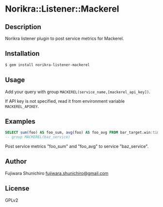# Norikra::Listener::Mackerel

## Description

Norikra listener plugin to post service metrics for Mackerel.

## Installation

```sh
$ gem install norikra-listener-mackerel
```

## Usage

Add your query with group `MACKEREL(service_name,[mackerel_api_key])`.

If API key is not specified, read it from environment variable `MACKEREL_APIKEY`.

## Examples

```sql
SELECT sum(foo) AS foo_sum, avg(foo) AS foo_avg FROM bar_target.win:time_batch(1 min)
-- group MACKEREL(baz_service)
```

Post service metrics "foo\_sum" and "foo\_avg" to service "baz_service".

## Author

Fujiwara Shunichiro <fujiwara.shunichiro@gmail.com>

## License

GPLv2

